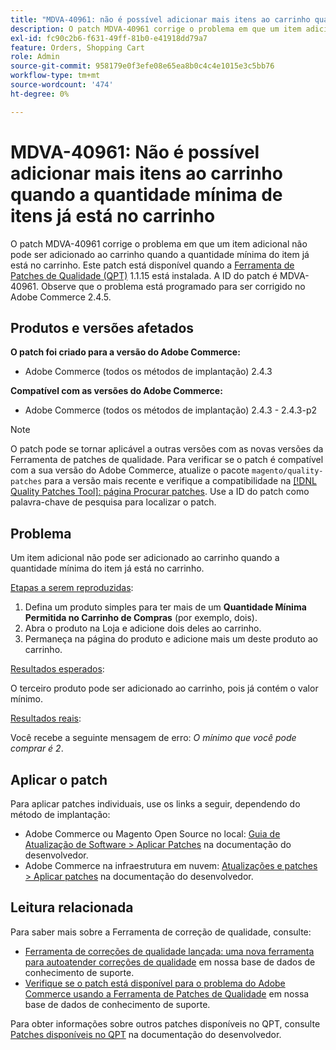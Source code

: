```yaml
---
title: "MDVA-40961: não é possível adicionar mais itens ao carrinho quando a quantidade mínima de itens já está no carrinho"
description: O patch MDVA-40961 corrige o problema em que um item adicional não pode ser adicionado ao carrinho quando a quantidade mínima do item já está no carrinho. Este patch está disponível quando a [Ferramenta de correções de qualidade (QPT)](/help/announcements/adobe-commerce-announcements/magento-quality-patches-released-new-tool-to-self-serve-quality-patches.md) 1.1.15 está instalada. A ID do patch é MDVA-40961. Observe que o problema está programado para ser corrigido no Adobe Commerce 2.4.5.
exl-id: fc90c2b6-f631-49ff-81b0-e41918dd79a7
feature: Orders, Shopping Cart
role: Admin
source-git-commit: 958179e0f3efe08e65ea8b0c4c4e1015e3c5bb76
workflow-type: tm+mt
source-wordcount: '474'
ht-degree: 0%

---
```


# MDVA-40961: Não é possível adicionar mais itens ao carrinho quando a quantidade mínima de itens já está no carrinho

O patch MDVA-40961 corrige o problema em que um item adicional não pode ser adicionado ao carrinho quando a quantidade mínima do item já está no carrinho. Este patch está disponível quando a [Ferramenta de Patches de Qualidade (QPT)](/help/announcements/adobe-commerce-announcements/magento-quality-patches-released-new-tool-to-self-serve-quality-patches.md) 1.1.15 está instalada. A ID do patch é MDVA-40961. Observe que o problema está programado para ser corrigido no Adobe Commerce 2.4.5.

## Produtos e versões afetados

**O patch foi criado para a versão do Adobe Commerce:**

* Adobe Commerce (todos os métodos de implantação) 2.4.3

**Compatível com as versões do Adobe Commerce:**

* Adobe Commerce (todos os métodos de implantação) 2.4.3 - 2.4.3-p2

>[!NOTE]
>
>O patch pode se tornar aplicável a outras versões com as novas versões da Ferramenta de patches de qualidade. Para verificar se o patch é compatível com a sua versão do Adobe Commerce, atualize o pacote `magento/quality-patches` para a versão mais recente e verifique a compatibilidade na [[!DNL Quality Patches Tool]: página Procurar patches](https://devdocs.magento.com/quality-patches/tool.html#patch-grid). Use a ID do patch como palavra-chave de pesquisa para localizar o patch.

## Problema

Um item adicional não pode ser adicionado ao carrinho quando a quantidade mínima do item já está no carrinho.

<u>Etapas a serem reproduzidas</u>:

1. Defina um produto simples para ter mais de um **Quantidade Mínima Permitida no Carrinho de Compras** (por exemplo, dois).
1. Abra o produto na Loja e adicione dois deles ao carrinho.
1. Permaneça na página do produto e adicione mais um deste produto ao carrinho.

<u>Resultados esperados</u>:

O terceiro produto pode ser adicionado ao carrinho, pois já contém o valor mínimo.

<u>Resultados reais</u>:

Você recebe a seguinte mensagem de erro: *O mínimo que você pode comprar é 2*.

## Aplicar o patch

Para aplicar patches individuais, use os links a seguir, dependendo do método de implantação:

* Adobe Commerce ou Magento Open Source no local: [Guia de Atualização de Software > Aplicar Patches](https://devdocs.magento.com/guides/v2.4/comp-mgr/patching/mqp.html) na documentação do desenvolvedor.
* Adobe Commerce na infraestrutura em nuvem: [Atualizações e patches > Aplicar patches](https://devdocs.magento.com/cloud/project/project-patch.html) na documentação do desenvolvedor.

## Leitura relacionada

Para saber mais sobre a Ferramenta de correção de qualidade, consulte:

* [Ferramenta de correções de qualidade lançada: uma nova ferramenta para autoatender correções de qualidade](/help/announcements/adobe-commerce-announcements/magento-quality-patches-released-new-tool-to-self-serve-quality-patches.md) em nossa base de dados de conhecimento de suporte.
* [Verifique se o patch está disponível para o problema do Adobe Commerce usando a Ferramenta de Patches de Qualidade](/help/support-tools/patches-available-in-qpt-tool/check-patch-for-magento-issue-with-magento-quality-patches.md) em nossa base de dados de conhecimento de suporte.

Para obter informações sobre outros patches disponíveis no QPT, consulte [Patches disponíveis no QPT](https://devdocs.magento.com/quality-patches/tool.html#patch-grid) na documentação do desenvolvedor.
